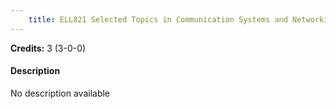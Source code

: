```yaml
---
    title: ELL821 Selected Topics in Communication Systems and Networking-I
---
```

**Credits:** 3 (3-0-0)



#### Description 
No description available